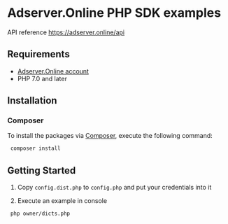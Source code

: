 # Adserver.Online PHP SDK examples

API reference https://adserver.online/api

## Requirements

 * [Adserver.Online account](https://adserver.online)
 * PHP 7.0 and later

## Installation

### Composer

To install the packages via [Composer](http://getcomposer.org/), execute the following command:

```bash
 composer install
```

## Getting Started

1. Copy ```config.dist.php``` to ```config.php``` and put your credentials into it

2. Execute an example in console
 
```bash
 php owner/dicts.php
```